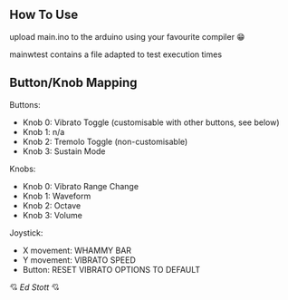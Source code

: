 ## How To Use

upload main.ino to the arduino using your favourite compiler 😁

mainwtest contains a file adapted to test execution times

## Button/Knob Mapping

Buttons:
- Knob 0: Vibrato Toggle (customisable with other buttons, see below)
- Knob 1: n/a
- Knob 2: Tremolo Toggle (non-customisable)
- Knob 3: Sustain Mode

Knobs:
- Knob 0: Vibrato Range Change
- Knob 1: Waveform
- Knob 2: Octave
- Knob 3: Volume

Joystick:
- X movement: WHAMMY BAR
- Y movement: VIBRATO SPEED
- Button: RESET VIBRATO OPTIONS TO DEFAULT


💘 *Ed Stott* 💘
